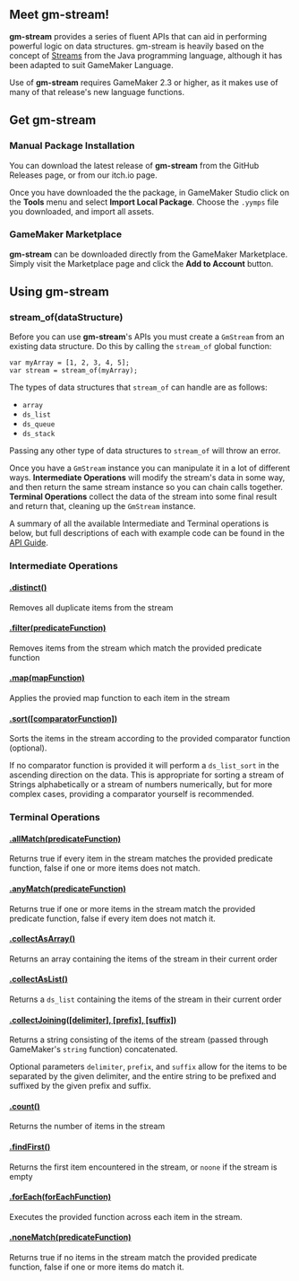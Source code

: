 ## Meet gm-stream!
**gm-stream** provides a series of fluent APIs that can aid in performing powerful logic on data structures. gm-stream is heavily based on the concept of [Streams](https://docs.oracle.com/javase/8/docs/api/java/util/stream/Stream.html) from the Java programming language, although it has been adapted to suit GameMaker Language.

Use of **gm-stream** requires GameMaker 2.3 or higher, as it makes use of many of that release's new language functions.

## Get gm-stream
### Manual Package Installation
You can download the latest release of **gm-stream** from the GitHub Releases page, or from our itch.io page.

Once you have downloaded the the package, in GameMaker Studio click on the **Tools** menu and select **Import Local Package**. Choose the `.yymps` file you downloaded, and import all assets.

### GameMaker Marketplace
**gm-stream** can be downloaded directly from the GameMaker Marketplace. Simply visit the Marketplace page and click the **Add to Account** button.

## Using gm-stream
### stream_of(dataStructure)
Before you can use **gm-stream**'s APIs you must create a `GmStream` from an existing data structure. Do this by calling the `stream_of` global function:
```
var myArray = [1, 2, 3, 4, 5];
var stream = stream_of(myArray);
```
The types of data structures that `stream_of` can handle are as follows:
* `array`
* `ds_list`
* `ds_queue`
* `ds_stack`

Passing any other type of data structures to `stream_of` will throw an error.

Once you have a `GmStream` instance you can manipulate it in a lot of different ways. **Intermediate Operations** will modify the stream's data in some way, and then return the same stream instance so you can chain calls together. **Terminal Operations** collect the data of the stream into some final result and return that, cleaning up the `GmStream` instance.

A summary of all the available Intermediate and Terminal operations is below, but full descriptions of each with example code can be found in the [API Guide](API.md).

### Intermediate Operations
#### [.distinct()](API.md#.distinct())
Removes all duplicate items from the stream

#### [.filter(predicateFunction)](API.md#.filter(predicateFunction))
Removes items from the stream which match the provided predicate function

#### [.map(mapFunction)](API.md#.map(mapFunction))
Applies the provied map function to each item in the stream

#### [.sort([comparatorFunction])](API.md#.sort([comparatorFunction]))
Sorts the items in the stream according to the provided comparator function (optional).

If no comparator function is provided it will perform a `ds_list_sort` in the ascending direction on the data.
This is appropriate for sorting a stream of Strings alphabetically or a stream of numbers numerically, but for more complex
cases, providing a comparator yourself is recommended.

### Terminal Operations
#### [.allMatch(predicateFunction)](API.md#.allMatch(predicateFunction))
Returns true if every item in the stream matches the provided predicate function, false if one or more items does not match.

#### [.anyMatch(predicateFunction)](API.md#.anyMatch(predicateFunction))
Returns true if one or more items in the stream match the provided predicate function, false if every item does not match it.

#### [.collectAsArray()](API.md#.collectAsArray())
Returns an array containing the items of the stream in their current order

#### [.collectAsList()](API.md#.collectAsList())
Returns a `ds_list` containing the items of the stream in their current order

#### [.collectJoining([delimiter], [prefix], [suffix])](API.md#.collectJoining([delimiter],-[prefix],-[suffix]))
Returns a string consisting of the items of the stream (passed through GameMaker's `string` function) concatenated.

Optional parameters `delimiter`, `prefix`, and `suffix` allow for the items to be separated by the given delimiter, and the entire string to be prefixed and suffixed by the given prefix and suffix.

#### [.count()](API.md#.count())
Returns the number of items in the stream

#### [.findFirst()](API.md#.findFirst())
Returns the first item encountered in the stream, or `noone` if the stream is empty

#### [.forEach(forEachFunction)](API.md#.forEach(forEachFunction))
Executes the provided function across each item in the stream.

#### [.noneMatch(predicateFunction)](API.md#.noneMatch(predicateFunction))
Returns true if no items in the stream match the provided predicate function, false if one or more items do match it.
